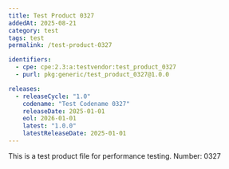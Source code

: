```yaml
---
title: Test Product 0327
addedAt: 2025-08-21
category: test
tags: test
permalink: /test-product-0327

identifiers:
  - cpe: cpe:2.3:a:testvendor:test_product_0327
  - purl: pkg:generic/test_product_0327@1.0.0

releases:
  - releaseCycle: "1.0"
    codename: "Test Codename 0327"
    releaseDate: 2025-01-01
    eol: 2026-01-01
    latest: "1.0.0"
    latestReleaseDate: 2025-01-01
---
```


This is a test product file for performance testing. Number: 0327
